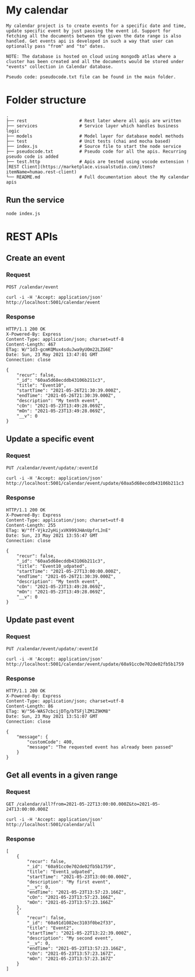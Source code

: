 # My calendar
    My calendar project is to create events for a specific date and time, update specific event by just passing the event id. Support for fetching all the documents between the given the date range is also handled. Get events api is developed in such a way that user can optionally pass "from" and "to" dates.

    NOTE: The database is hosted on cloud using mongodb atlas where a cluster has been created and all the documents would be stored under "events" collection in Calendar database.

    Pseudo code: pseudocode.txt file can be found in the main folder.

# Folder structure
    .
    ├── rest                    # Rest later where all apis are written
    ├── services                # Service layer which handles business logic
    ├── models                  # Model layer for database model methods
    ├── test                    # Unit tests (chai and mocha based)
    ├── index.js                # Source file to start the node service
    ├── pseudocode.txt          # Pseudo code for all the apis. Recurring pseudo code is added
    ├── test.http               # Apis are tested using vscode extension ![REST Client](https://marketplace.visualstudio.com/items?itemName=humao.rest-client)
    └── README.md               # Full documentation about the My calendar apis

## Run the service
    node index.js

# REST APIs
## Create an event

### Request

`POST /calendar/event`

    curl -i -H 'Accept: application/json' http://localhost:5001/calendar/event

### Response
    HTTP/1.1 200 OK
    X-Powered-By: Express
    Content-Type: application/json; charset=utf-8
    Content-Length: 467
    ETag: W/"1d3-gcmKQMux4sduJwa9yUOm22LZG6E"
    Date: Sun, 23 May 2021 13:47:01 GMT
    Connection: close

    {
        "recur": false,
        "_id": "60aa5d68ecddb43106b211c3",
        "title": "Event10",
        "startTime": "2021-05-26T21:30:39.000Z",
        "endTime": "2021-05-26T21:30:39.000Z",
        "description": "My tenth event",
        "cOn": "2021-05-23T13:49:28.069Z",
        "mOn": "2021-05-23T13:49:28.069Z",
        "__v": 0
    }

## Update a specific event

### Request

`PUT /calendar/event/update/:eventId`

    curl -i -H 'Accept: application/json' http://localhost:5001/calendar/event/update/60aa5d68ecddb43106b211c3

### Response
    HTTP/1.1 200 OK
    X-Powered-By: Express
    Content-Type: application/json; charset=utf-8
    Content-Length: 255
    ETag: W/"ff-Vjkz2yHijxVK999JHAnUpfrLJnE"
    Date: Sun, 23 May 2021 13:55:47 GMT
    Connection: close

    {
        "recur": false,
        "_id": "60aa5d68ecddb43106b211c3",
        "title": "Event10_udpated",
        "startTime": "2021-05-27T13:00:00.000Z",
        "endTime": "2021-05-26T21:30:39.000Z",
        "description": "My tenth event",
        "cOn": "2021-05-23T13:49:28.069Z",
        "mOn": "2021-05-23T13:49:28.069Z",
        "__v": 0
    }

## Update past event 

### Request

`PUT /calendar/event/update/:eventId`

    curl -i -H 'Accept: application/json' http://localhost:5001/calendar/event/update/60a91cc0e702de02fb5b1759

### Response
    HTTP/1.1 200 OK
    X-Powered-By: Express
    Content-Type: application/json; charset=utf-8
    Content-Length: 86
    ETag: W/"56-WAS7cbcijDTg/bTSFjlZM1Z9KM8"
    Date: Sun, 23 May 2021 13:51:07 GMT
    Connection: close

    {
        "message": {
            "customCode": 400,
            "message": "The requested event has already been passed"
        }
    }


## Get all events in a given range
### Request
`GET /calendar/all?from=2021-05-22T13:00:00.000Z&to=2021-05-24T13:00:00.000Z`

    curl -i -H 'Accept: application/json' http://localhost:5001/calendar/all   
### Response
    [
        {
            "recur": false,
            "_id": "60a91cc0e702de02fb5b1759",
            "title": "Event1_udpated",
            "startTime": "2021-05-23T13:00:00.000Z",
            "description": "My first event",
            "__v": 0,
            "endTime": "2021-05-23T13:57:23.166Z",
            "cOn": "2021-05-23T13:57:23.166Z",
            "mOn": "2021-05-23T13:57:23.166Z"
        },
        {
            "recur": false,
            "_id": "60a91d1082ec3103f0be2f33",
            "title": "Event2",
            "startTime": "2021-05-22T13:22:39.000Z",
            "description": "My second event",
            "__v": 0,
            "endTime": "2021-05-23T13:57:23.166Z",
            "cOn": "2021-05-23T13:57:23.167Z",
            "mOn": "2021-05-23T13:57:23.167Z"
        }
    ]

